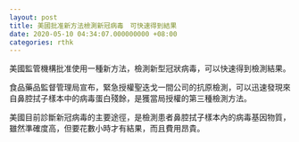 ```yaml
---
layout: post
title: 美國批准新方法檢測新冠病毒　可快速得到結果
date: 2020-05-10 04:34:07.000000000 +08:00
categories: rthk
---
```


美國監管機構批准使用一種新方法，檢測新型冠狀病毒，可以快速得到檢測結果。

食品藥品監督管理局宣布，緊急授權聖迭戈一間公司的抗原檢測，可以迅速發現來自鼻腔拭子樣本中的病毒蛋白殘餘，是獲當局授權的第三種檢測方法。

美國目前診斷新冠病毒的主要途徑，是檢測患者鼻腔拭子樣本內的病毒基因物質，雖然準確度高，但要花數小時才有結果，而且費用昂貴。
